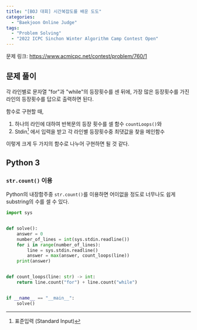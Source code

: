 ```yaml
---
title: "[BOJ 대회] 시간복잡도를 배운 도도"
categories:
  - "Baekjoon Online Judge"
tags:
  - "Problem Solving"
  - "2022 ICPC Sinchon Winter Algorithm Camp Contest Open"
---
```


문제 링크: <https://www.acmicpc.net/contest/problem/760/1>


## 문제 풀이

각 라인별로 문자열 "for"과 "while"의 등장횟수를 센 뒤에,
가장 많은 등장횟수를 가진 라인의 등장횟수를 답으로 출력하면 된다.

함수로 구현할 때,
1. 하나의 라인에 대하여 반복문의 등장 횟수를 셀 함수 `countLoops()`와
2. Stdin[^1] 에서 입력을 받고 각 라인별 등장횟수중 최댓값을 찾을 메인함수

[^1]: 표준입력 (Standard Input)

이렇게 크게 두 가지의 함수로 나누어 구현하면 될 것 같다.


## Python 3

### `str.count()` 이용

Python의 내장함주중 `str.count()`를 이용하면 어이없을 정도로 너무나도 쉽게 substring의 수를 셀 수 있다.


```python
import sys


def solve():
    answer = 0
    number_of_lines = int(sys.stdin.readline())
    for i in range(number_of_lines):
        line = sys.stdin.readline()
        answer = max(answer, count_loops(line))
    print(answer)


def count_loops(line: str) -> int:
    return line.count("for") + line.count("while")


if __name__ == "__main__":
    solve()
```

